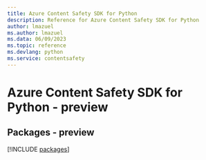 ```yaml
---
title: Azure Content Safety SDK for Python
description: Reference for Azure Content Safety SDK for Python
author: lmazuel
ms.author: lmazuel
ms.data: 06/09/2023
ms.topic: reference
ms.devlang: python
ms.service: contentsafety
---
```

# Azure Content Safety SDK for Python - preview
## Packages - preview
[!INCLUDE [packages](content-safety-index.md)]